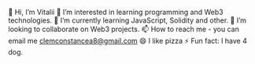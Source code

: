 👋 Hi, I’m Vitalii
👀 I’m interested in learning programming and Web3 technologies.
🌱 I’m currently learning JavaScript, Solidity and other.
💞️ I’m looking to collaborate on Web3 projects.
📫 How to reach me - you can email me clemconstancea8@gmail.com
😄 I like pizza
⚡ Fun fact: I have 4 dog.
